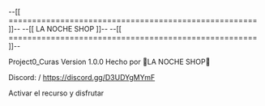 --[[ ===================================================== ]]--
--[[                     LA NOCHE SHOP                     ]]--
--[[ ===================================================== ]]--

Project0_Curas
Version 1.0.0
Hecho por 🔨LA NOCHE SHOP🔨

Discord:  /  https://discord.gg/D3UDYgMYmF

Activar el recurso y disfrutar
